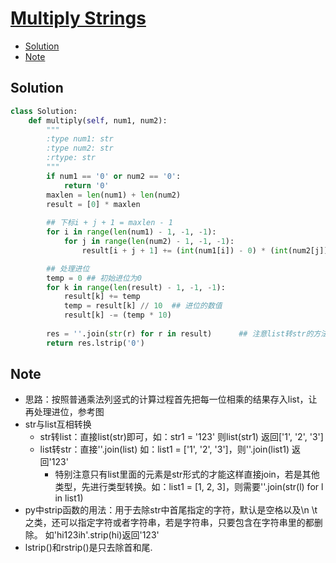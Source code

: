 # [Multiply Strings](https://leetcode.com/problems/multiply-strings/)

<!-- GFM-TOC -->
* <a href="#Solution">Solution</a>
* <a href="#Note">Note</a>
<!-- GFM-TOC -->

## <a name="Solution">Solution</a>
```python
class Solution:
    def multiply(self, num1, num2):
        """
        :type num1: str
        :type num2: str
        :rtype: str
        """
        if num1 == '0' or num2 == '0':
            return '0'
        maxlen = len(num1) + len(num2)
        result = [0] * maxlen
        
        ## 下标i + j + 1 = maxlen - 1
        for i in range(len(num1) - 1, -1, -1):
            for j in range(len(num2) - 1, -1, -1):
                result[i + j + 1] += (int(num1[i]) - 0) * (int(num2[j]) - 0)

        ## 处理进位
        temp = 0 ## 初始进位为0
        for k in range(len(result) - 1, -1, -1):
            result[k] += temp
            temp = result[k] // 10  ## 进位的数值
            result[k] -= (temp * 10)
            
        res = ''.join(str(r) for r in result)      ## 注意list转str的方法
        return res.lstrip('0')

 ```
## <a name="Note">Note</a>
* 思路：按照普通乘法列竖式的计算过程首先把每一位相乘的结果存入list，让再处理进位，参考图
* str与list互相转换
  * str转list：直接list(str)即可，如：str1 = '123' 则list(str1) 返回['1', '2', '3']
  * list转str：直接''.join(list)  如：list1 = ['1', '2', '3']，则''.join(list1) 返回'123'
    * 特别注意只有list里面的元素是str形式的才能这样直接join，若是其他类型，先进行类型转换。如：list1 = [1, 2, 3]，则需要''.join(str(l) for l in list1) 
* py中strip函数的用法：用于去除str中首尾指定的字符，默认是空格以及\n \t之类，还可以指定字符或者字符串，若是字符串，只要包含在字符串里的都删除。
如'hi123ih'.strip(hi)返回'123'
* lstrip()和rstrip()是只去除首和尾.




